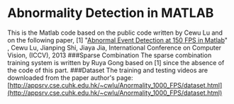 
Abnormality Detection in MATLAB
=====
This is the Matlab code based on the public code written by Cewu Lu and on the following paper,
	 [1] "[Abnormal Event Detection at 150 FPS in Matlab](http://appsrv.cse.cuhk.edu.hk/~cwlu/Anormality_1000_FPS/abnormal_final3.pdf)" , Cewu Lu, Jianping Shi, Jiaya Jia, 
	 International Conference on Computer Vision, (ICCV), 2013
###Sparse Combination
The sparse combination training system is written by Ruya Gong based on [1] since the absence of the code of this part.
###Dataset
The training and testing videos are downloaded from the paper author's page:
[http://appsrv.cse.cuhk.edu.hk/~cwlu/Anormality_1000_FPS/dataset.html](http://appsrv.cse.cuhk.edu.hk/~cwlu/Anormality_1000_FPS/dataset.html)